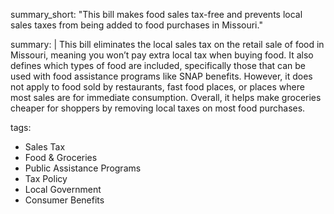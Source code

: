 summary_short: "This bill makes food sales tax-free and prevents local sales taxes from being added to food purchases in Missouri."

summary: |
  This bill eliminates the local sales tax on the retail sale of food in Missouri, meaning you won’t pay extra local tax when buying food. It also defines which types of food are included, specifically those that can be used with food assistance programs like SNAP benefits. However, it does not apply to food sold by restaurants, fast food places, or places where most sales are for immediate consumption. Overall, it helps make groceries cheaper for shoppers by removing local taxes on most food purchases.

tags:
  - Sales Tax
  - Food & Groceries
  - Public Assistance Programs
  - Tax Policy
  - Local Government
  - Consumer Benefits
